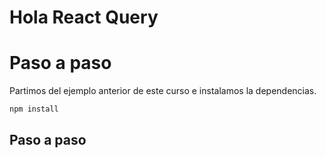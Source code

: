 # Hola React Query

# Paso a paso

Partimos del ejemplo anterior de este curso e instalamos la dependencias.

```bash
npm install
```

## Paso a paso
